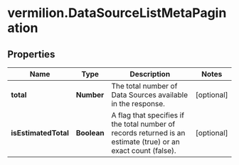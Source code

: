 # vermilion.DataSourceListMetaPagination

## Properties

Name | Type | Description | Notes
------------ | ------------- | ------------- | -------------
**total** | **Number** | The total number of Data Sources available in the response. | [optional] 
**isEstimatedTotal** | **Boolean** | A flag that specifies if the total number of records returned is an estimate (true) or an exact count (false). | [optional] 


